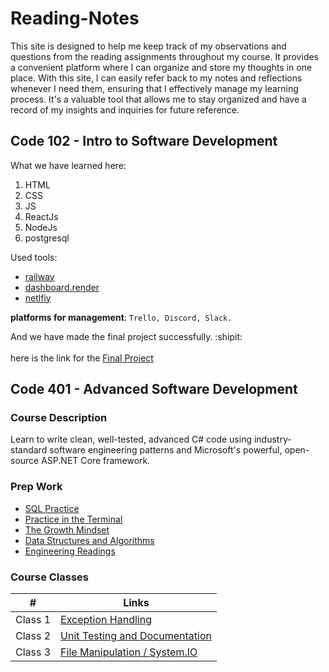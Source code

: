 # Reading-Notes
This site is designed to help me keep track of my observations and questions from the reading assignments throughout my course. It provides a convenient platform where I can organize and store my thoughts in one place. With this site, I can easily refer back to my notes and reflections whenever I need them, ensuring that I effectively manage my learning process. It's a valuable tool that allows me to stay organized and have a record of my insights and inquiries for future reference.

## Code 102 - Intro to Software Development
What we have learned here:
1. HTML
2. CSS
3. JS
4. ReactJs
5. NodeJs
6. postgresql

Used tools:
* [railway](https://railway.app/)
* [dashboard.render](https://dashboard.render.com/login)
* [netlfiy](https://www.netlify.com/)

**platforms for management**: `Trello, Discord, Slack.`


And we have made the final project successfully. :shipit:<br><br>
here is the link for the [Final Project](https://aesthetic-phoenix-14d146.netlify.app/)






## Code 401 - Advanced Software Development

### Course Description

Learn to write clean, well-tested, advanced C# code using industry-standard software engineering patterns and Microsoft's powerful, open-source ASP.NET Core framework.

### Prep Work

- [SQL Practice](./SQL_Practice.md)
- [Practice in the Terminal](./Practice_in_the_Terminal.md)
- [The Growth Mindset](./The_Growth_Mindset.md)
- [Data Structures and Algorithms](./Data_Structures_and_Algorithms.md)
- [Engineering Readings](./Engineering_Readings.md)



### Course Classes
| # | Links |
| - | ----- |
| Class 1 | [Exception Handling](./Exception_Handling.md) |
| Class 2 | [Unit Testing and Documentation](./Unit_Testing_and_Documentation.md)
| Class 3 | [File Manipulation / System.IO](./File_Manipulation%26System.IO.md)

